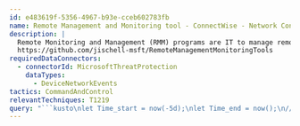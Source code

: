 ```yaml
---
id: e483619f-5356-4967-b93e-cceb602783fb
name: Remote Management and Monitoring tool - ConnectWise - Network Connection
description: |
  Remote Monitoring and Management (RMM) programs are IT to manage remote endpoints. Attackers have begun to abuse these programs to persist or provide C2 channels.
  https://github.com/jischell-msft/RemoteManagementMonitoringTools
requiredDataConnectors:
  - connectorId: MicrosoftThreatProtection
    dataTypes:
      - DeviceNetworkEvents
tactics: CommandAndControl
relevantTechniques: T1219
query: "```kusto\nlet Time_start = now(-5d);\nlet Time_end = now();\n//\nDeviceNetworkEvents\n| where Timestamp between (Time_start..Time_end)\n| where RemoteUrl has_any (\n        \"myconnectwise.com\",\n        \"connectwise.com\",\n        \"screenconnect.com\",\n        \"itsupport247.net\"  // overlap w/ Continuum Managed\n    )\n    and InitiatingProcessVersionInfoCompanyName has_any (\n        'ConnectWise', \n        'Continuum Managed', \n        'ScreenConnect'\n    )\n| summarize FirstSeen=min(Timestamp), LastSeen=max(Timestamp), \n    Report=make_set(ReportId), Count=count() by DeviceId, DeviceName,\n    RemoteUrl \n```"
---
```


